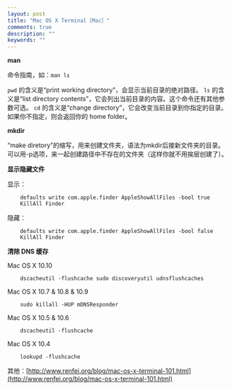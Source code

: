 ```yaml
---
layout: post
title: "Mac OS X Terminal［Mac］"
comments: true
description: ""
keywords: ""
---
```



**man**

命令指南，如：`man ls`

`pwd` 的含义是“print working directory”，会显示当前目录的绝对路径。
`ls` 的含义是“list directory contents”，它会列出当前目录的内容。这个命令还有其他参数可选。
`cd` 的含义是“change directory”，它会改变当前目录到你指定的目录。如果你不指定，则会返回你的 home folder。


**mkdir**

“make diretory”的缩写，用来创建文件夹，语法为mkdir后接新文件夹的目录。可以用-p选项，来一起创建路径中不存在的文件夹（这样你就不用挨层创建了）。

**显示隐藏文件**

显示：

```
    defaults write com.apple.finder AppleShowAllFiles -bool true
    KillAll Finder
```

隐藏：

```
    defaults write com.apple.finder AppleShowAllFiles -bool false
    KillAll Finder
```

**清除 DNS 缓存**

Mac OS X 10.10

```
    dscacheutil -flushcache sudo discoveryutil udnsflushcaches
```

Mac OS X 10.7 & 10.8 & 10.9

```
    sudo killall -HUP mDNSResponder
```

Mac OS X 10.5 & 10.6

```
    dscacheutil -flushcache
```

Mac OS X 10.4

```
    lookupd -flushcache
```

其他：[http://www.renfei.org/blog/mac-os-x-terminal-101.html](http://www.renfei.org/blog/mac-os-x-terminal-101.html)